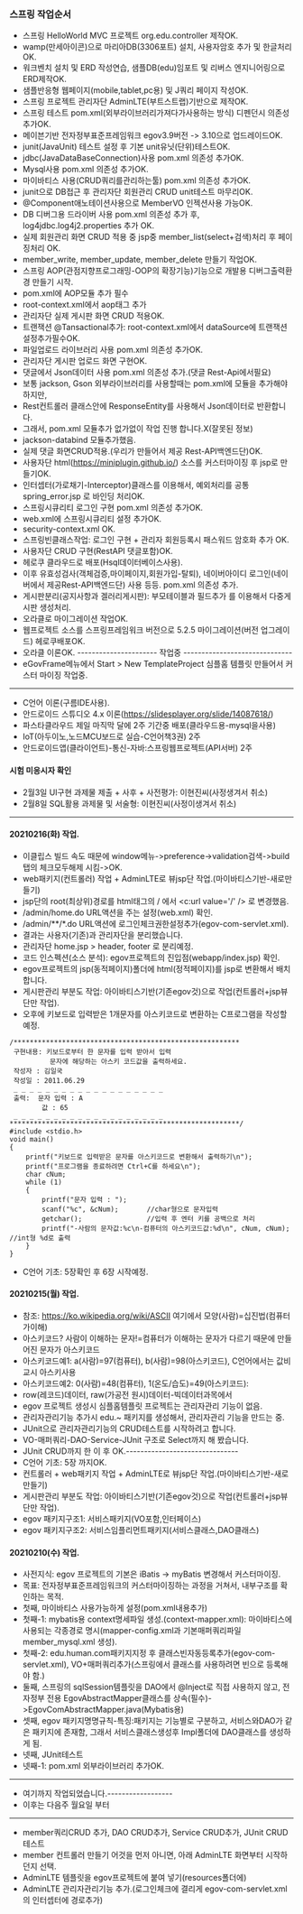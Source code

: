 ### 스프링 작업순서
- 스프링 HelloWorld MVC 프로젝트 org.edu.controller 제작OK.
- wamp(만세아이콘)으로 마리아DB(3306포트) 설치, 사용자암호 추가 및 한글처리OK.
- 워크벤치 설치 및 ERD 작성연습, 샘플DB(edu)임포트 및 리버스 엔지니어링으로 ERD제작OK.
- 샘플반응형 웹페이지(mobile,tablet,pc용) 및 J쿼리 페이지 작성OK.
- 스프링 프로젝트 관리자단 AdminLTE(부트스트랩)기반으로 제작OK.
- 스프링 테스트 pom.xml(외부라이브러리가져다가사용하는 방식) 디펜던시 의존성 추가OK.
- 메이븐기반 전자정부표준프레임워크 egov3.9버전 -> 3.10으로 업드레이드OK.
- junit(JavaUnit) 테스트 설정 후 기본 unit유닛(단위)테스트OK.
- jdbc(JavaDataBaseConnection)사용 pom.xml 의존성 추가OK.
- Mysql사용 pom.xml 의존성 추가OK.
- 마이바티스 사용(CRUD쿼리를관리하는툴) pom.xml 의존성 추가OK.
- junit으로 DB접근 후 관리자단 회원관리 CRUD unit테스트 마무리OK.
- @Component애노테이션사용으로 MemberVO 인젝션사용 가능OK.
- DB 디버그용 드라이버 사용 pom.xml 의존성 추가 후, log4jdbc.log4j2.properties 추가 OK.
- 실제 회원관리 화면 CRUD 적용 중 jsp중 member_list(select+검색)처리 후 페이징처리 OK.
- member_write, member_update, member_delete 만들기 작업OK.
- 스프링 AOP(관점지향프로그래밍-OOP의 확장기능)기능으로 개발용 디버그출력환경 만들기 시작.
- pom.xml에 AOP모듈 추가 필수
- root-context.xml에서 aop태그 추가
- 관리자단 실제 게시판 화면 CRUD 적용OK.
- 트랜잭션 @Tansactional추가: root-context.xml에서 dataSource에 트랜잭션 설정추가필수OK.
- 파일업로드 라이브러리 사용 pom.xml 의존성 추가OK.
- 관리자단 게시판 업로드 화면 구현OK.
- 댓글에서 Json데이터 사용 pom.xml 의존성 추가.(댓글 Rest-Api에서필요)
- 보통 jackson, Gson 외부라이브러리를 사용할때는 pom.xml에 모듈을 추가해야 하지만,
- Rest컨트롤러 클래스안에 ResponseEntity<String>를 사용해서 Json데이터로 반환합니다.
- 그래서, pom.xml 모듈추가 없가없이 작업 진행 합니다.X(잘못된 정보)
- jackson-databind 모듈추가했음.
- 실제 댓글 화면CRUD적용.(우리가 만들어서 제공 Rest-API백엔드단)OK.
- 사용자단 html(https://miniplugin.github.io/) 소스를 커스터마이징 후 jsp로 만들기OK.
- 인터셉터(가로채기-Interceptor)클래스를 이용해서, 예외처리를 공통 spring_error.jsp 로 바인딩 처리OK.
- 스프링시큐리티 로그인 구현 pom.xml 의존성 추가OK.
- web.xml에 스프링시큐리티 설정 추가OK.
- security-context.xml OK.
- 스프링빈클래스작업: 로그인 구현 + 관리자 회원등록시 패스워드 암호화 추가 OK.
- 사용자단 CRUD 구현(RestAPI 댓글포함)OK.
- 헤로쿠 클라우드로 배포(Hsql데이터베이스사용).
- 이후 유효성검사(객체검증,마이페이지,회원가입-탈퇴), 네이버아이디 로그인(네이버에서 제공Rest-API백엔드단) 사용 등등. pom.xml 의존성 추가.
- 게시판분리(공지사항과 겔러리게시판): 부모테이블과 필드추가 를 이용해서 다중게시판 생성처리.
- 오라클로 마이그레이션 작업OK.
- 웹프로젝트 소스를 스프링프레임워크 버전으로 5.2.5 마이그레이션(버전 업그레이드) 헤로쿠배포OK.
- 오라클 이론OK.
---------------------- 작업중 ------------------------------
- eGovFrame메뉴에서 Start > New TemplateProject 심플홈 템플릿 만들어서 커스터 마이징 작업중.
----------------------------------------------------------
- C언어 이론(구름IDE사용).
- 안드로이드 스튜디오 4.x 이론(https://slidesplayer.org/slide/14087618/)
- 파스타클라우드 제일 마직막 달에 2주 기간중 배포(클라우드용-mysql을사용)
- IoT(아두이노,노드MCU보드로 실습-C언어책3권) 2주
- 안드로이드앱(클라이언트)-통신-자바:스프링웹프로젝트(API서버) 2주
#### 시험 미응시자 확인
- 2월3일 UI구현 과제물 제출 + 사후 + 사전평가: 이현진씨(사정생겨서 취소)
- 2월8일 SQL활용 과제물 및 서술형: 이현진씨(사정이생겨서 취소)
- -----------------------------------------------------

#### 20210216(화) 작업.
- 이클립스 빌드 속도 때문에 window메뉴->preference->validation검색->build탭의 체크모두해제 시킴->OK.
- web패키지(컨트롤러) 작업 + AdminLTE로 뷰jsp단 작업.(마이바티스기반-새로만들기)
- jsp단의 root(최상위)경로를 html태그의 / 에서 <c:url value='/' /> 로 변경했음.
- /admin/home.do URL액션을 주는 설정(web.xml) 확인.
- /admin/**/*.do URL액션에 로그인체크권한설정추가(egov-com-servlet.xml).
- 결과는 사용자(기존)과 관리자단을 분리했습니다.
- 관리자단 home.jsp > header, footer 로 분리예정.
- 코드 인스펙션(소스 분석): egov프로젝트의 진입점(webapp/index.jsp) 확인.
- egov프로젝트의 jsp(동적페이지)폴더에 html(정적페이지)를 jsp로 변환해서 배치합니다.
- 게시판관리 부분도 작업: 아이바티스기반(기존egov것)으로 작업(컨트롤러+jsp뷰단만 작업).
- 오후에 키보드로 입력받은 1개문자를  아스키코드로 변환하는 C프로그램을 작성할 예정.

```
/********************************************************
 구현내용: 키보드로부터 한 문자를 입력 받아서 입력 
          문자에 해당하는 아스키 코드값을 출력하세요.
 작성자 : 김일국
 작성일 : 2011.06.29
 _ _ _ _ _ _ _ _ _ _ _ _ _ _ _ _ _ _ _
 출력:  문자 입력 : A
        값 : 65
 _ _ _ _ _ _ _ _ _ _ _ _ _ _ _ _ _ _ _ 
*********************************************************/
#include <stdio.h>
void main()
{
    printf("키보드로 입력받은 문자를 아스키코드로 변환해서 출력하기\n");
    printf("프로그램을 종료하려면 Ctrl+C를 하세요\n");
    char cNum;
    while (1)
    {
        printf("문자 입력 : ");
        scanf("%c", &cNum);       //char형으로 문자입력
        getchar();                //입력 후 엔터 키를 공백으로 처리
        printf("-사람의 문자값:%c\n-컴퓨터의 아스키코드값:%d\n", cNum, cNum);  //int형 %d로 출력   
    }
}
```
- C언어 기초: 5장확인 후 6장 시작예정.

#### 20210215(월) 작업.
- 참조: https://ko.wikipedia.org/wiki/ASCII 여기에서 모양(사람)=십진법(컴퓨터가이해)
- 아스키코드? 사람이 이해하는 문자!=컴퓨터가 이해하는 문자가 다르기 때문에 만들어진 문자가 아스키코드
- 아스키코드예1: a(사람)=97(컴퓨터), b(사람)=98(아스키코드), C언어에서는 값비교시 아스키사용
- 아스키코드예2: 0(사람)=48(컴퓨터), 1(온도/습도)=49(아스키코드):
- row(레코드)데이터, raw(가공전 원시)데이터-빅데이터과목에서
- egov 프로젝트 생성시 심플홈템플릿 프로젝트는 관리자관리 기능이 없음.
- 관리자관리기능 추가시 edu.~ 패키지를 생성해서, 관리자관리 기능을 만드는 중.
- JUnit으로 관리자관리기능의  CRUD테스트를 시작하려고 합니다.
- VO-매퍼쿼리-DAO-Service-JUnit 구조로 Select까지 해 봤습니다.
- JUnit CRUD까지 한 이 후 OK.-------------------------------
- C언어 기초: 5장 까지OK.
- 컨트롤러 + web패키지 작업 + AdminLTE로 뷰jsp단 작업.(마이바티스기반-새로만들기)
- 게시판관리 부분도 작업: 아이바티스기반(기존egov것)으로 작업(컨트롤러+jsp뷰단만 작업).
- egov 패키지구조1: 서비스패키지(VO포함,인터페이스) 
- egov 패키지구조2: 서비스임플리먼트패키지(서비스클래스,DAO클래스)

#### 20210210(수) 작업.
- 사전지식: egov 프로젝트의 기본은 iBatis -> myBatis 변경해서 커스터마이징.
- 목표: 전자정부표준프레임워크의 커스터마이징하는 과정을 거쳐서, 내부구조를 확인하는 목적.
- 첫째, 마이바티스 사용가능하게 설정(pom.xml내용추가)
- 첫째-1: mybatis용 context명세파일 생성.(context-mapper.xml): 마이바티스에 사용되는 각종경로 명시(mapper-config.xml과 기본매퍼쿼리파일member_mysql.xml 생성).
- 첫째-2: edu.human.com패키지지정 후 클래스빈자동등록추가(egov-com-servlet.xml), VO+매퍼쿼리추가(스프링에서 클래스를 사용하려면 빈으로 등록해야 함.)
- 둘째, 스프링의 sqlSession템플릿을 DAO에서 @Inject로 직접 사용하지 않고, 전자정부 전용 EgovAbstractMapper클래스를 상속(필수)->EgovComAbstractMapper.java(Mybatis용)
- 셋째, egov 패키지명명규칙-특징:패키지는 기능별로 구분하고, 서비스와DAO가 같은 패키지에 존재함, 그래서 서비스클래스생성후 Impl폴더에 DAO클래스를 생성하게 됨.
- 넷째, JUnit테스트
- 넷째-1: pom.xml 외부라이브러리 추가OK.
- ------------------------------------
- 여기까지 작업되었습니다.------------------
- 이후는 다음주 월요일 부터
- ------------------------------------
- member쿼리CRUD 추가, DAO CRUD추가, Service CRUD추가, JUnit CRUD 테스트
- member 컨트롤러 만들기 어것을 먼저 아니면, 아래 AdminLTE 화면부터 시작하던지 선택.
- AdminLTE 템플릿을 egov프로젝트에 붙여 넣기(resources폴더에)
- AdminLTE 관리자관리기능 추가.(로그인체크에 결리게 egov-com-servlet.xml의 인터셉터에 경로추가)
